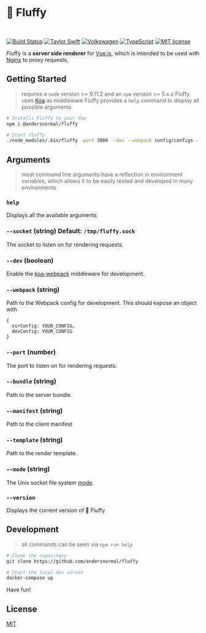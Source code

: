 # :dragon_face: Fluffy

<br/>

[![Build Status](https://travis-ci.org/andersnormal/fluffy.svg?branch=master)](https://travis-ci.org/andersnormal/fluffy.svg?branch=master)
[![Taylor Swift](https://img.shields.io/badge/secured%20by-taylor%20swift-brightgreen.svg)](https://twitter.com/SwiftOnSecurity)
[![Volkswagen](https://auchenberg.github.io/volkswagen/volkswargen_ci.svg?v=1)](https://github.com/auchenberg/volkswagen)
[![TypeScript](https://badges.frapsoft.com/typescript/awesome/typescript.png?v=101)](https://github.com/ellerbrock/typescript-badges/)
[![MIT license](http://img.shields.io/badge/license-MIT-brightgreen.svg)](http://opensource.org/licenses/MIT)

Fluffy is a **server side renderer** for [Vue.js](https://vuejs.org/), which is intended to be used with [Nginx](https://nginx.org) to proxy requests.

## Getting Started

> requires a `node` version >= 9.11.2 and an `npm` version >= 5.x.x
> Fluffy uses [Koa](https://github.com/koajs/koa) as middleware
> Fluffy provides a `help` command to display all possible arguments

```bash
# Installs Fluffy to your Vue
npm i @andersnormal/fluffy

# Start fluffy
./node_modules/.bin/fluffy -port 3000 --dev --webpack config/configs --bundle public/vue-ssr-server-bundle.json --manifest public/vue-ssr-client-manifest.json --template public/index.html
```

## Arguments

> most command line arguments have a reflection in environment variables, which allows it to be easily tested and developed in many environments

### `help`

Displays all the available arguments

### `--socket` (string) Default: `/tmp/fluffy.sock`

The socket to listen on for rendering requests.

### `--dev` (boolean)

Enable the [koa-webpack](https://github.com/shellscape/koa-webpack) middleware for development.

### `--webpack` (string)

Path to the Webpack config for development. This should expose an object with

```
{
  ssrConfig: YOUR_CONFIG,
  devConfig: YOUR_CONFIG
}
```

### `--port` (number)

The port to listen on for rendering requests.

### `--bundle` (string)

Path to the server bundle.

### `--manifest` (string)

Path to the client manifest

### `--template` (string)

Path to the render template.

### `--mode` (string)

The Unix socket file system [mode](https://en.wikipedia.org/wiki/File_system_permissions).

### `--version`

Displays the current version of :dragon_face: Fluffy

## Development

> all commands can be seen via `npm run help`

```bash
# Clone the repository
git clone https://github.com/andersnormal/fluffy

# Start the local dev server
docker-compose up
```

Have fun!

## License
[MIT](/LICENSE)
